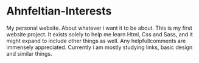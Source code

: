 # Ahnfeltian-Interests
My personal website. About whatever i want it to be about.
This is my first website project. It exists solely to help me learn Html, Css and Sass, and it might expand to include other things as well. Any helpfullcomments are immensely appreciated.
Currently i am mostly studying links, basic design and similar things.
